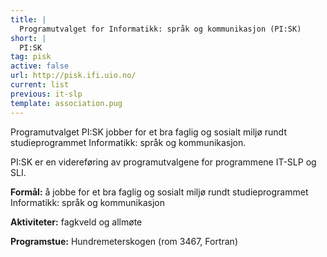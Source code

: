 ```yaml
---
title: |
  Programutvalget for Informatikk: språk og kommunikasjon (PI:SK)
short: |
  PI:SK
tag: pisk
active: false
url: http://pisk.ifi.uio.no/
current: list
previous: it-slp
template: association.pug
---
```


Programutvalget PI:SK jobber for et bra faglig og sosialt miljø rundt studieprogrammet Informatikk: språk og kommunikasjon.

PI:SK er en videreføring av programutvalgene for programmene IT-SLP og SLI.

**Formål:** å jobbe for et bra faglig og sosialt miljø rundt studieprogrammet Informatikk: språk og kommunikasjon

**Aktiviteter:** fagkveld og allmøte

**Programstue:** Hundremeterskogen (rom 3467, Fortran)